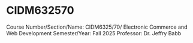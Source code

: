 # CIDM632570
Course Number/Section/Name: CIDM6325/70/ Electronic Commerce and Web Development Semester/Year: Fall 2025  Professor: Dr. Jeffry Babb 
